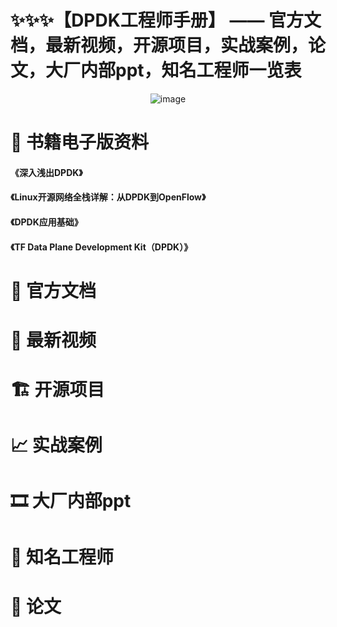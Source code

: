# ✨✨✨【DPDK工程师手册】 —— 官方文档，最新视频，开源项目，实战案例，论文，大厂内部ppt，知名工程师一览表

<div  align=center>
 
![image](https://user-images.githubusercontent.com/87457873/130548465-5d217b0a-2d0d-4692-a13f-9aaebdaeceb5.png)

</div>

# 📕 书籍电子版资料

#### 《深入浅出DPDK》
#### 《Linux开源网络全栈详解：从DPDK到OpenFlow》
#### 《DPDK应用基础》
#### 《TF Data Plane Development Kit（DPDK）》


# 📜 官方文档

# 📀 最新视频

# 🏗 开源项目

# 📈 实战案例

# 🎞 大厂内部ppt

# 👷 知名工程师

# 📰 论文
